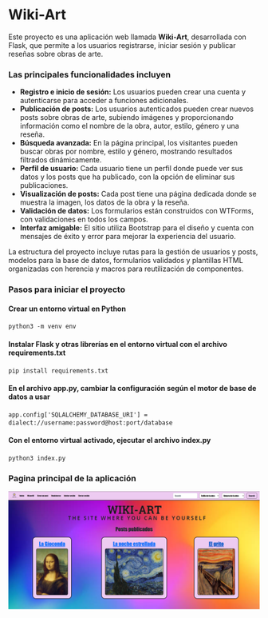 # Wiki-Art

Este proyecto es una aplicación web llamada **Wiki-Art**, desarrollada con Flask, que permite a los usuarios registrarse, iniciar sesión y publicar reseñas sobre obras de arte. 

### Las principales funcionalidades incluyen

- **Registro e inicio de sesión:** Los usuarios pueden crear una cuenta y autenticarse para acceder a funciones adicionales.
- **Publicación de posts:** Los usuarios autenticados pueden crear nuevos posts sobre obras de arte, subiendo imágenes y proporcionando información como el nombre de la obra, autor, estilo, género y una reseña.
- **Búsqueda avanzada:** En la página principal, los visitantes pueden buscar obras por nombre, estilo y género, mostrando resultados filtrados dinámicamente.
- **Perfil de usuario:** Cada usuario tiene un perfil donde puede ver sus datos y los posts que ha publicado, con la opción de eliminar sus publicaciones.
- **Visualización de posts:** Cada post tiene una página dedicada donde se muestra la imagen, los datos de la obra y la reseña.
- **Validación de datos:** Los formularios están construidos con WTForms, con validaciones en todos los campos.
- **Interfaz amigable:** El sitio utiliza Bootstrap para el diseño y cuenta con mensajes de éxito y error para mejorar la experiencia del usuario.

La estructura del proyecto incluye rutas para la gestión de usuarios y posts, modelos para la base de datos, formularios validados y plantillas HTML organizadas con herencia y macros para reutilización de componentes.

### Pasos para iniciar el proyecto

#### Crear un entorno virtual en Python

    python3 -m venv env

#### Instalar Flask y otras librerías en el entorno virtual con el archivo requirements.txt 

    pip install requirements.txt

#### En el archivo app.py, cambiar la configuración según el motor de base de datos a usar

    app.config['SQLALCHEMY_DATABASE_URI'] = dialect://username:password@host:port/database

#### Con el entorno virtual activado, ejecutar el archivo index.py

    python3 index.py

### Pagina principal de la aplicación 

![alt text](https://github.com/ejp16/Wiki-art/blob/master/static/images/wiki-art.png?raw=true)
